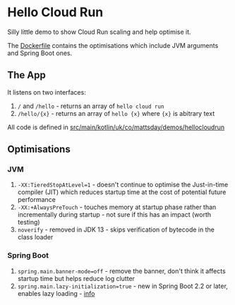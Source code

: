 # Hello Cloud Run

Silly little demo to show Cloud Run scaling and help optimise it.

The [Dockerfile](Dockerfile) contains the optimisations which include JVM arguments and Spring Boot ones.

## The App

It listens on two interfaces:

1. `/` and `/hello` - returns an array of `hello cloud run`
2. `/hello/{x}` - returns an array of `hello {x}` where `{x}` is abitrary text

All code is defined in [src/main/kotlin/uk/co/mattsday/demos/hellocloudrun](src/main/kotlin/uk/co/mattsday/demos/hellocloudrun)

## Optimisations

### JVM

1. `-XX:TieredStopAtLevel=1` - doesn't continue to optimise the Just-in-time compiler (JIT) which reduces startup time at the cost of potential future performance
2. `-XX:+AlwaysPreTouch` - touches memory at startup phase rather than incrementally during startup - not sure if this has an impact (worth testing)
3. `noverify` - removed in JDK 13 - skips verification of bytecode in the class loader

### Spring Boot

1. `spring.main.banner-mode=off` - remove the banner, don't think it affects startup time but helps reduce log clutter
2. `spring.main.lazy-initialization=true` - new in Spring Boot 2.2 or later, enables lazy loading - [info](https://www.baeldung.com/spring-boot-lazy-initialization)

